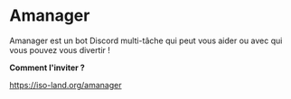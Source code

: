 # Amanager

Amanager est un bot Discord multi-tâche qui peut vous aider ou avec qui vous pouvez vous divertir !

**Comment l'inviter ?**

https://iso-land.org/amanager
